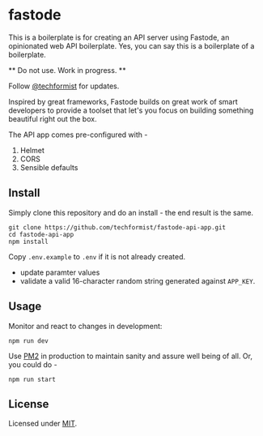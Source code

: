 # fastode

This is a boilerplate is for creating an API server using Fastode, an opinionated web API boilerplate. Yes, you can say this is a boilerplate of a boilerplate.

** Do not use. Work in progress. **

Follow [@techformist](https://twitter.com/techformist) for updates.

Inspired by great frameworks, Fastode builds on great work of smart developers to provide a toolset that let's you focus on building something beautiful right out the box.

The API app comes pre-configured with -

1. Helmet
1. CORS
1. Sensible defaults

## Install

Simply clone this repository and do an install - the end result is the same.

```
git clone https://github.com/techformist/fastode-api-app.git
cd fastode-api-app
npm install
```

Copy `.env.example` to `.env` if it is not already created.

- update paramter values
- validate a valid 16-character random string generated against `APP_KEY`.

## Usage

Monitor and react to changes in development:

```
npm run dev
```

Use [PM2](https://www.npmjs.com/package/pm2) in production to maintain sanity and assure well being of all. Or, you could do -

```
npm run start
```

## License

Licensed under [MIT](https://github.com/techformist/fastode-api-app/blob/master/LICENSE).
